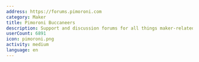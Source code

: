 ```yaml
---
address: https://forums.pimoroni.com
category: Maker
title: Pimoroni Buccaneers
description: Support and discussion forums for all things maker-related
userCount: 6891
icon: pimoroni.png
activity: medium
language: en
---
```

